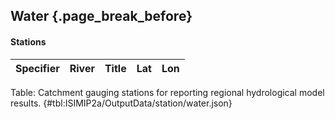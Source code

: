 ## Water {.page_break_before}

#### Stations

| Specifier | River |Title | Lat | Lon |
|-----------|-------|------|-----|-----|

Table: Catchment gauging stations for reporting regional hydrological model results.
{#tbl:ISIMIP2a/OutputData/station/water.json}
